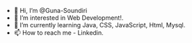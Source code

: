 - 👋 Hi, I’m @Guna-Soundiri
- 👀 I’m interested in Web Development!.
- 🌱 I’m currently learning Java, CSS, JavaScript, Html, Mysql.
- 📫 How to reach me - Linkedin.

<!---
Guna-Soundiri/Guna-Soundiri is a ✨ special ✨ repository because its `README.md` (this file) appears on your GitHub profile.
You can click the Preview link to take a look at your changes.
--->
